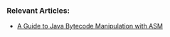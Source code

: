 ### Relevant Articles:

- [A Guide to Java Bytecode Manipulation with ASM](https://www.baeldung.com/java-asm)
